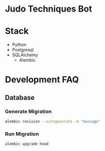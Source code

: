 # Judo Techniques Bot

# Stack

- Python
- Postgresql
- SQLAlchemy
    - Alembic

# Development FAQ

## Database

### Generate Migration

```bash
alembic revision --autogenerate -m "message"
```

### Run Migration

```bash
alembic upgrade head
```